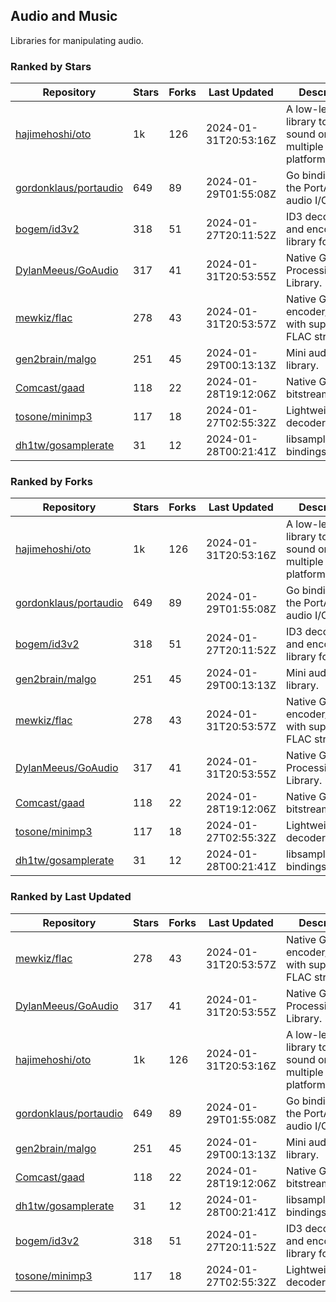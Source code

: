 ## Audio and Music

Libraries for manipulating audio.

### Ranked by Stars

| Repository | Stars | Forks | Last Updated | Description | 
|------------|-------|-------|--------------|-------------|
| [hajimehoshi/oto](https://github.com/hajimehoshi/oto) | 1k | 126 | 2024-01-31T20:53:16Z |  A low-level library to play sound on multiple platforms. |
| [gordonklaus/portaudio](https://github.com/gordonklaus/portaudio) | 649 | 89 | 2024-01-29T01:55:08Z |  Go bindings for the PortAudio audio I/O library. |
| [bogem/id3v2](https://github.com/bogem/id3v2) | 318 | 51 | 2024-01-27T20:11:52Z |  ID3 decoding and encoding library for Go. |
| [DylanMeeus/GoAudio](https://github.com/DylanMeeus/GoAudio) | 317 | 41 | 2024-01-31T20:53:55Z |  Native Go Audio Processing Library. |
| [mewkiz/flac](https://github.com/mewkiz/flac) | 278 | 43 | 2024-01-31T20:53:57Z |  Native Go FLAC encoder/decoder with support for FLAC streams. |
| [gen2brain/malgo](https://github.com/gen2brain/malgo) | 251 | 45 | 2024-01-29T00:13:13Z |  Mini audio library. |
| [Comcast/gaad](https://github.com/Comcast/gaad) | 118 | 22 | 2024-01-28T19:12:06Z |  Native Go AAC bitstream parser. |
| [tosone/minimp3](https://github.com/tosone/minimp3) | 117 | 18 | 2024-01-27T02:55:32Z |  Lightweight MP3 decoder library. |
| [dh1tw/gosamplerate](https://github.com/dh1tw/gosamplerate) | 31 | 12 | 2024-01-28T00:21:41Z |  libsamplerate bindings for go. |

### Ranked by Forks

| Repository | Stars | Forks | Last Updated | Description | 
|------------|-------|-------|--------------|-------------|
| [hajimehoshi/oto](https://github.com/hajimehoshi/oto) | 1k | 126 | 2024-01-31T20:53:16Z |  A low-level library to play sound on multiple platforms. |
| [gordonklaus/portaudio](https://github.com/gordonklaus/portaudio) | 649 | 89 | 2024-01-29T01:55:08Z |  Go bindings for the PortAudio audio I/O library. |
| [bogem/id3v2](https://github.com/bogem/id3v2) | 318 | 51 | 2024-01-27T20:11:52Z |  ID3 decoding and encoding library for Go. |
| [gen2brain/malgo](https://github.com/gen2brain/malgo) | 251 | 45 | 2024-01-29T00:13:13Z |  Mini audio library. |
| [mewkiz/flac](https://github.com/mewkiz/flac) | 278 | 43 | 2024-01-31T20:53:57Z |  Native Go FLAC encoder/decoder with support for FLAC streams. |
| [DylanMeeus/GoAudio](https://github.com/DylanMeeus/GoAudio) | 317 | 41 | 2024-01-31T20:53:55Z |  Native Go Audio Processing Library. |
| [Comcast/gaad](https://github.com/Comcast/gaad) | 118 | 22 | 2024-01-28T19:12:06Z |  Native Go AAC bitstream parser. |
| [tosone/minimp3](https://github.com/tosone/minimp3) | 117 | 18 | 2024-01-27T02:55:32Z |  Lightweight MP3 decoder library. |
| [dh1tw/gosamplerate](https://github.com/dh1tw/gosamplerate) | 31 | 12 | 2024-01-28T00:21:41Z |  libsamplerate bindings for go. |

### Ranked by Last Updated

| Repository | Stars | Forks | Last Updated | Description | 
|------------|-------|-------|--------------|-------------|
| [mewkiz/flac](https://github.com/mewkiz/flac) | 278 | 43 | 2024-01-31T20:53:57Z |  Native Go FLAC encoder/decoder with support for FLAC streams. |
| [DylanMeeus/GoAudio](https://github.com/DylanMeeus/GoAudio) | 317 | 41 | 2024-01-31T20:53:55Z |  Native Go Audio Processing Library. |
| [hajimehoshi/oto](https://github.com/hajimehoshi/oto) | 1k | 126 | 2024-01-31T20:53:16Z |  A low-level library to play sound on multiple platforms. |
| [gordonklaus/portaudio](https://github.com/gordonklaus/portaudio) | 649 | 89 | 2024-01-29T01:55:08Z |  Go bindings for the PortAudio audio I/O library. |
| [gen2brain/malgo](https://github.com/gen2brain/malgo) | 251 | 45 | 2024-01-29T00:13:13Z |  Mini audio library. |
| [Comcast/gaad](https://github.com/Comcast/gaad) | 118 | 22 | 2024-01-28T19:12:06Z |  Native Go AAC bitstream parser. |
| [dh1tw/gosamplerate](https://github.com/dh1tw/gosamplerate) | 31 | 12 | 2024-01-28T00:21:41Z |  libsamplerate bindings for go. |
| [bogem/id3v2](https://github.com/bogem/id3v2) | 318 | 51 | 2024-01-27T20:11:52Z |  ID3 decoding and encoding library for Go. |
| [tosone/minimp3](https://github.com/tosone/minimp3) | 117 | 18 | 2024-01-27T02:55:32Z |  Lightweight MP3 decoder library. |

